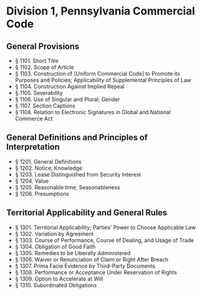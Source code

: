 # Division 1, Pennsylvania Commercial Code

## General Provisions

* § 1101. Short Title
* § 1102. Scope of Article
* § 1103. Construction of \[Uniform Commercial Code] to Promote its Purposes and Policies; Applicability of Supplemental Principles of Law
* § 1104. Construction Against Implied Repeal
* § 1105. Severability
* § 1106. Use of Singular and Plural; Gender
* § 1107. Section Captions
* § 1108. Relation to Electronic Signatures in Global and National Commerce Act

## General Definitions and Principles of Interpretation

* § 1201. General Definitions
* § 1202. Notice; Knowledge
* § 1203. Lease Distinguished from Security Interest&#x20;
* § 1204. Value
* § 1205. Reasonable time; Seasonableness
* § 1206. Presumptions

## Territorial Applicability and General Rules

* § 1301. Territorial Applicability; Parties' Power to Choose Applicable Law&#x20;
* § 1302. Variation by Agreement
* § 1303. Course of Performance, Course of Dealing, and Usage of Trade
* § 1304. Obligation of Good Faith
* § 1305. Remedies to be Liberally Administered
* § 1306. Waiver or Renunciation of Claim or Right After Breach&#x20;
* § 1307. Prima Facie Evidence by Third-Party Documents
* § 1308. Performance or Acceptance Under Reservation of Rights&#x20;
* § 1309. Option to Accelerate at Will
* § 1310. Subordinated Obligations

